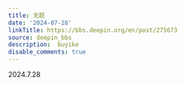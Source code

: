 ```yaml
---
title: 无题
date: '2024-07-28'
linkTitle: https://bbs.deepin.org/en/post/275673
source: deepin_bbs
description:  buyike 
disable_comments: true
---
```

2024.7.28
